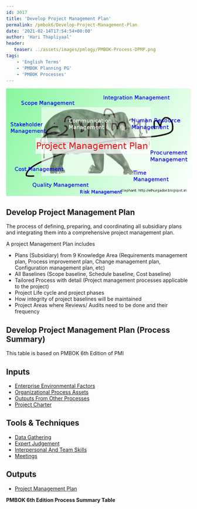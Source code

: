 ```yaml
---
id: 3017   
title: 'Develop Project Management Plan'
permalink: /pmbok6/Develop-Project-Management-Plan
date: '2021-02-14T17:54:54+00:00'
author: 'Hari Thapliyaal'
header:
   teaser: ../assets/images/pmlogy/PMBOK-Process-DPMP.png
tags:
    - 'English Terms'
    - 'PMBOK Planning PG'
    - 'PMBOK Processes'
---
```

![](../assets/images/pmlogy/PMBOK-Process-DPMP.png)
## Develop Project Management Plan

The process of defining, preparing, and coordinating all subsidiary plans and integrating them into a comprehensive project management plan.

A project Management Plan includes

- Plans (Subsidiary) from 9 Knowledge Area (Requirements management plan, Process improvement plan, Change management plan, Configuration management plan, etc)
- All Baselines (Scope baseline, Schedule baseline, Cost baseline)
- Tailored Process with detail (Project management processes applicable to the project)
- Project Life cycle and project phases
- How integrity of project baselines will be maintained
- Project Areas where Reviews/ Audits need to be done and their frequency

## Develop Project Management Plan (Process Summary)

This table is based on PMBOK 6th Edition of PMI

## Inputs

- [Enterprise Environmental Factors](/pmbok6/enterprise-environmental-factors)
- [Organizational Process Assets](/pmbok6/organizational-process-assets)
- [Outputs From Other Processes](/pmbok6/outputs-from-other-processes)
- [Project Charter](/pmbok6/project-charter)

## Tools &amp; Techniques

- [Data Gathering](/pmbok6/data-gathering)
- [Expert Judgement](/pmbok6/expert-judgement)
- [Interpersonal And Team Skills](/pmbok6/interpersonal-and-team-skills)
- [Meetings](/pmbok6/meetings)

## Outputs

- [Project Management Plan](/pmbok6/project-management-plan)

**PMBOK 6th Edition Process Summary Table**